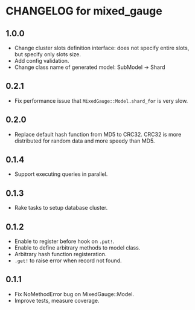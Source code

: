 # CHANGELOG for mixed_gauge
## 1.0.0
- Change cluster slots definition interface: does not specify entire slots,
    but specify only slots size.
- Add config validation.
- Change class name of generated model: SubModel -> Shard

## 0.2.1
- Fix performance issue that `MixedGauge::Model.shard_for` is very slow.

## 0.2.0
- Replace default hash function from MD5 to CRC32. CRC32 is more distributed
  for random data and more speedy than MD5.

## 0.1.4
- Support executing queries in parallel.

## 0.1.3
- Rake tasks to setup database cluster.

## 0.1.2
- Enable to register before hook on `.put!`.
- Enable to define arbitrary methods to model class.
- Arbitrary hash function registeration.
- `.get!` to raise error when record not found.

## 0.1.1
- Fix NoMethodError bug on MixedGauge::Model.
- Improve tests, measure coverage.
